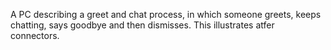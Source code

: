 A PC describing a greet and chat process, in which someone greets, keeps chatting, says goodbye and then dismisses. This illustrates atfer connectors.